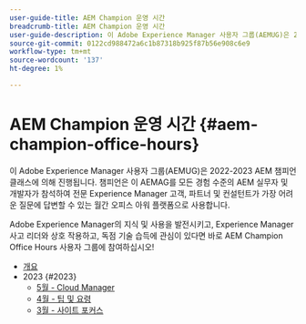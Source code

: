 ```yaml
---
user-guide-title: AEM Champion 운영 시간
breadcrumb-title: AEM Champion 운영 시간
user-guide-description: 이 Adobe Experience Manager 사용자 그룹(AEMUG)은 2022-2023 AEM 챔피언 클래스에 의해 진행됩니다. 챔피언은 이 AEMAG를 월간 오피스 아워 플랫폼으로 사용할 것입니다
source-git-commit: 0122cd988472a6c1b87318b925f87b56e908c6e9
workflow-type: tm+mt
source-wordcount: '137'
ht-degree: 1%

---
```



# AEM Champion 운영 시간 {#aem-champion-office-hours}

이 Adobe Experience Manager 사용자 그룹(AEMUG)은 2022-2023 AEM 챔피언 클래스에 의해 진행됩니다. 챔피언은 이 AEMAG를 모든 경험 수준의 AEM 실무자 및 개발자가 참석하여 전문 Experience Manager 고객, 파트너 및 컨설턴트가 가장 어려운 질문에 답변할 수 있는 월간 오피스 아워 플랫폼으로 사용합니다.

Adobe Experience Manager의 지식 및 사용을 발전시키고, Experience Manager 사고 리더와 상호 작용하고, 독점 기술 습득에 관심이 있다면 바로 AEM Champion Office Hours 사용자 그룹에 참여하십시오!

+ [개요](overview.md)
+ 2023 {#2023}
   + [5월 - Cloud Manager](2023/may.md)
   + [4월 - 팁 및 요령](2023/april.md)
   + [3월 - 사이트 포커스](2023/march.md)

